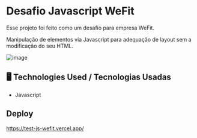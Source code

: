 
# Desafio Javascript WeFit

Esse projeto foi feito como um desafio para empresa WeFit.

Manipulação de elementos via Javascript para adequação de layout sem a modificação do seu HTML.

![image](https://github.com/guilhermematos13/test-js-wefit/assets/68876798/e0b7c804-e0b9-4aff-805d-a19fb560b158)


## 🖥️ Technologies Used / Tecnologias Usadas

- Javascript

## Deploy

https://test-js-wefit.vercel.app/
